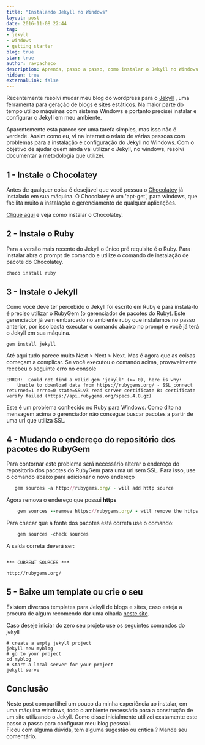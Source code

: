 ```yaml
---
title: "Instalando Jekyll no Windows"
layout: post
date: 2016-11-08 22:44
tag:
- jekyll
- windows
- getting starter
blog: true
star: true
author: ravpacheco
description: Aprenda, passo a passo, como instalar o Jekyll no Windows.
hidden: true
externalLink: false
---
```


[//]: # (entenda melhor porquê aqui)

Recentemente resolvi mudar meu blog do wordpress para o [Jekyll](https://jekyllrb.com/) , uma ferramenta para 
geração de blogs e sites estáticos. Na maior parte do tempo utilizo máquinas com sistema Windows e portanto precisei instalar e configurar 
o Jekyll em meu ambiente.    

Aparentemente esta parece ser uma tarefa simples, mas isso não é verdade. Assim como eu, vi na internet o 
relato de várias pessoas com problemas para a instalação e configuração do Jekyll no Windows. Com o objetivo de 
ajudar quem ainda vai utilizar o Jekyll, no windows, resolvi documentar a metodologia que utilizei.

## 1 - Instale o Chocolatey

Antes de qualquer coisa é desejável que você possua o [Chocolatey](https://chocolatey.org) já instalado em sua máquina. O Chocolatey é um 
'apt-get', para windows, que facilita muito a instalação e gerenciamento de qualquer aplicações.

[Clique aqui](https://chocolatey.org/install) e veja como instalar o Chocolatey. 

## 2 - Instale o Ruby

Para a versão mais recente do Jekyll o único pré requisito é o Ruby. Para instalar abra o prompt de comando e utilize 
o comando de instalação de pacote do Chocolatey.

```shell
choco install ruby
```

## 3 - Instale o Jekyll

Como você deve ter percebido o Jekyll foi escrito em Ruby e para instalá-lo é preciso utilizar o RubyGem (o gerenciador 
de pacotes do Ruby). Este gerenciador já vem embarcado no ambiente ruby que instalamos no passo anterior, por isso basta 
executar o comando abaixo no prompt e você já terá o Jekyll em sua máquina. 

```shell
gem install jekyll
```

Até aqui tudo parece muito Next > Next > Next. Mas é agora que as coisas começam a complicar.
Se você executou o comando acima, provavelmente recebeu o seguinte erro no console

```shell
ERROR:  Could not find a valid gem 'jekyll' (>= 0), here is why:
    Unable to download data from https://rubygems.org/ - SSL_connect returned=1 errno=0 state=SSLv3 read server certificate B: certificate verify failed (https://api.rubygems.org/specs.4.8.gz) 
```

Este é um problema conhecido no Ruby para Windows. Como dito na mensagem acima o gerenciador não consegue buscar 
pacotes a partir de uma url que utiliza SSL.

## 4 - Mudando o endereço do repositório dos pacotes do RubyGem

Para contornar este problema será necessário alterar o endereço do repositorio dos pacotes do RubyGem para 
uma url sem SSL. Para isso, use o comando abaixo para adicionar o novo endereço

 ```ruby
    gem sources -a http://rubygems.org/ - will add http source
 ```

Agora remova o endereço que possui **https**

```ruby
    gem sources --remove https://rubygems.org/ - will remove the https source
```

Para checar que a fonte dos pacotes está correta use o comando:

```ruby
    gem sources -check sources
```

A saída correta deverá ser:

```shell

*** CURRENT SOURCES ***

http://rubygems.org/

```

## 5 - Baixe um template ou crie o seu

Existem diversos templates para Jekyll de blogs e sites, caso esteja a procura de algum recomendo dar uma olhada 
[neste site](http://jekyllthemes.org/).   

Caso deseje iniciar do zero seu projeto use os seguintes comandos do jekyll

```shell
# create a empty jekyll project
jekyll new myblog
# go to your project
cd myblog
# start a local server for your project
jekyll serve
``` 

## Conclusão

Neste post compartilhei um pouco da minha experiência ao instalar, em uma máquina windows, todo o ambiente necessário 
para a construção de um site utilizando o Jekyll. Como disse inicialmente utilizei exatamente este passo a passo para 
configurar meu blog pessoal.  
Ficou com alguma dúvida, tem alguma sugestão ou crítica ? Mande seu comentário.        

 

